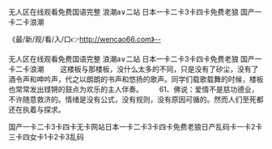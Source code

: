 无人区在线观看免费国语完整
浪潮a∨二站
日本一卡二卡3卡四卡免费老狼
国产一卡二卡浪潮


《最/新/观/看/入/口👉http://wencao66.com》--

无人区在线观看免费国语完整
浪潮a∨二站
日本一卡二卡3卡四卡免费老狼
国产一卡二卡浪潮
　　这楼板与那楼板，没什么太多的不同，只是没有了矽尘，没有了酒令声和呻吟声，代之以朗朗的书声和悠扬的歌声。同学们载歌载舞的时候，楼板也常常发出铿锵的鼓点为欢乐的主人伴奏。
　　61、佛说：爱情不是慈功德业，不许随意救济的。情绪是没有公式，没有规则，没有原因可循的。然而人们至死都还在执着与探求。





国产一卡二卡3卡四卡无卡网站日本一卡二卡3卡四卡免费老狼日产乱码卡一卡2卡三卡四女卡1卡2卡3乱码
